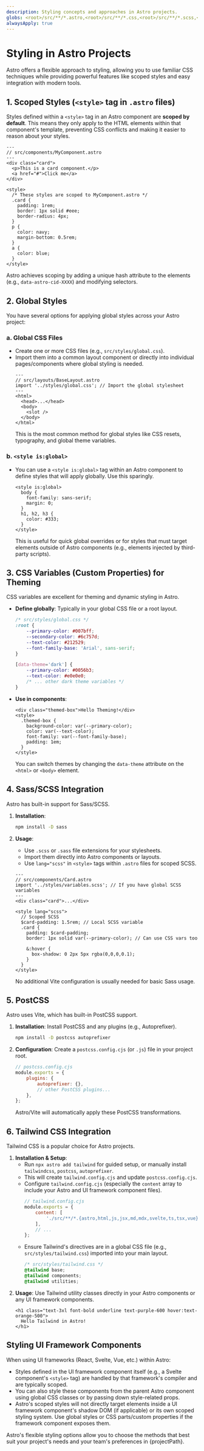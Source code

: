```yaml
---
description: Styling concepts and approaches in Astro projects.
globs: <root>/src/**/*.astro,<root>/src/**/*.css,<root>/src/**/*.scss,<root>/src/**/*.less,<root>/src/styles/**/*.css
alwaysApply: true
---
```


# Styling in Astro Projects

Astro offers a flexible approach to styling, allowing you to use familiar CSS techniques while providing powerful features like scoped styles and easy integration with modern tools.

## 1. Scoped Styles (`<style>` tag in `.astro` files)

Styles defined within a `<style>` tag in an Astro component are **scoped by default**. This means they only apply to the HTML elements within that component's template, preventing CSS conflicts and making it easier to reason about your styles.

```astro
---
// src/components/MyComponent.astro
---
<div class="card">
  <p>This is a card component.</p>
  <a href="#">Click me</a>
</div>

<style>
  /* These styles are scoped to MyComponent.astro */
  .card {
    padding: 1rem;
    border: 1px solid #eee;
    border-radius: 4px;
  }
  p {
    color: navy;
    margin-bottom: 0.5rem;
  }
  a {
    color: blue;
  }
</style>
```

Astro achieves scoping by adding a unique hash attribute to the elements (e.g., `data-astro-cid-XXXX`) and modifying selectors.

## 2. Global Styles

You have several options for applying global styles across your Astro project:

### a. Global CSS Files

-   Create one or more CSS files (e.g., `src/styles/global.css`).
-   Import them into a common layout component or directly into individual pages/components where global styling is needed.
    ```astro
    ---
    // src/layouts/BaseLayout.astro
    import '../styles/global.css'; // Import the global stylesheet
    ---
    <html>
      <head>...</head>
      <body>
        <slot />
      </body>
    </html>
    ```
    This is the most common method for global styles like CSS resets, typography, and global theme variables.

### b. `<style is:global>`

-   You can use a `<style is:global>` tag within an Astro component to define styles that will apply globally. Use this sparingly.
    ```astro
    <style is:global>
      body {
        font-family: sans-serif;
        margin: 0;
      }
      h1, h2, h3 {
        color: #333;
      }
    </style>
    ```
    This is useful for quick global overrides or for styles that must target elements outside of Astro components (e.g., elements injected by third-party scripts).

## 3. CSS Variables (Custom Properties) for Theming

CSS variables are excellent for theming and dynamic styling in Astro.

-   **Define globally**: Typically in your global CSS file or a root layout.

    ```css
    /* src/styles/global.css */
    :root {
    	--primary-color: #007bff;
    	--secondary-color: #6c757d;
    	--text-color: #212529;
    	--font-family-base: 'Arial', sans-serif;
    }

    [data-theme='dark'] {
    	--primary-color: #0056b3;
    	--text-color: #e0e0e0;
    	/* ... other dark theme variables */
    }
    ```

-   **Use in components**:
    ```astro
    <div class="themed-box">Hello Theming!</div>
    <style>
      .themed-box {
        background-color: var(--primary-color);
        color: var(--text-color);
        font-family: var(--font-family-base);
        padding: 1em;
      }
    </style>
    ```
    You can switch themes by changing the `data-theme` attribute on the `<html>` or `<body>` element.

## 4. Sass/SCSS Integration

Astro has built-in support for Sass/SCSS.

1.  **Installation**:
    ```bash
    npm install -D sass
    ```
2.  **Usage**:

    -   Use `.scss` or `.sass` file extensions for your stylesheets.
    -   Import them directly into Astro components or layouts.
    -   Use `lang="scss"` in `<style>` tags within `.astro` files for scoped SCSS.

    ```astro
    ---
    // src/components/Card.astro
    import '../styles/variables.scss'; // If you have global SCSS variables
    ---
    <div class="card">...</div>

    <style lang="scss">
      // Scoped SCSS
      $card-padding: 1.5rem; // Local SCSS variable
      .card {
        padding: $card-padding;
        border: 1px solid var(--primary-color); // Can use CSS vars too

        &:hover {
          box-shadow: 0 2px 5px rgba(0,0,0,0.1);
        }
      }
    </style>
    ```

    No additional Vite configuration is usually needed for basic Sass usage.

## 5. PostCSS

Astro uses Vite, which has built-in PostCSS support.

1.  **Installation**: Install PostCSS and any plugins (e.g., Autoprefixer).
    ```bash
    npm install -D postcss autoprefixer
    ```
2.  **Configuration**: Create a `postcss.config.cjs` (or `.js`) file in your project root.
    ```javascript
    // postcss.config.cjs
    module.exports = {
    	plugins: {
    		autoprefixer: {},
    		// other PostCSS plugins...
    	},
    };
    ```
    Astro/Vite will automatically apply these PostCSS transformations.

## 6. Tailwind CSS Integration

Tailwind CSS is a popular choice for Astro projects.

1.  **Installation & Setup**:
    -   Run `npx astro add tailwind` for guided setup, or manually install `tailwindcss`, `postcss`, `autoprefixer`.
    -   This will create `tailwind.config.cjs` and update `postcss.config.cjs`.
    -   Configure `tailwind.config.cjs` (especially the `content` array to include your Astro and UI framework component files).
        ```javascript
        // tailwind.config.cjs
        module.exports = {
        	content: [
        		'./src/**/*.{astro,html,js,jsx,md,mdx,svelte,ts,tsx,vue}',
        	],
        	// ...
        };
        ```
    -   Ensure Tailwind's directives are in a global CSS file (e.g., `src/styles/tailwind.css`) imported into your main layout.
        ```css
        /* src/styles/tailwind.css */
        @tailwind base;
        @tailwind components;
        @tailwind utilities;
        ```
2.  **Usage**: Use Tailwind utility classes directly in your Astro components or any UI framework components.
    ```astro
    <h1 class="text-3xl font-bold underline text-purple-600 hover:text-orange-500">
      Hello Tailwind in Astro!
    </h1>
    ```

## Styling UI Framework Components

When using UI frameworks (React, Svelte, Vue, etc.) within Astro:

-   Styles defined in the UI framework component itself (e.g., a Svelte component's `<style>` tag) are handled by that framework's compiler and are typically scoped.
-   You can also style these components from the parent Astro component using global CSS classes or by passing down style-related props.
-   Astro's scoped styles will not directly target elements inside a UI framework component's shadow DOM (if applicable) or its own scoped styling system. Use global styles or CSS parts/custom properties if the framework component exposes them.

Astro's flexible styling options allow you to choose the methods that best suit your project's needs and your team's preferences in {projectPath}.

```

```

